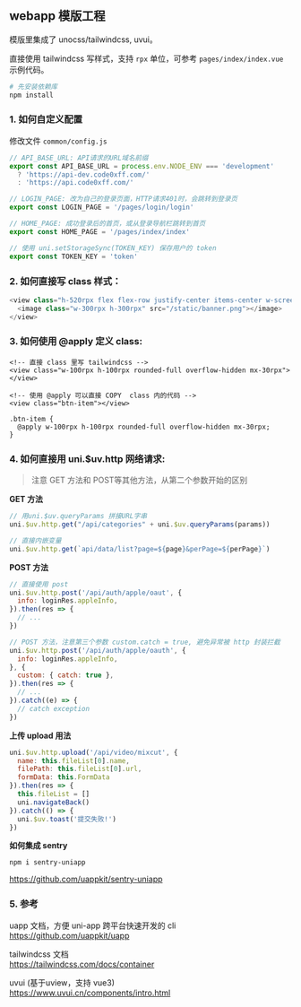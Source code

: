 ## webapp 模版工程

模版里集成了 unocss/tailwindcss, uvui。

直接使用 tailwindcss 写样式，支持 `rpx` 单位，可参考 `pages/index/index.vue` 示例代码。

```bash
# 先安装依赖库
npm install
```

### 1. 如何自定义配置

修改文件 `common/config.js`

```js
// API_BASE_URL: API请求的URL域名前缀
export const API_BASE_URL = process.env.NODE_ENV === 'development'
  ? 'https://api-dev.code0xff.com/'
  : 'https://api.code0xff.com/'

// LOGIN_PAGE: 改为自己的登录页面，HTTP请求401时，会跳转到登录页
export const LOGIN_PAGE = '/pages/login/login'

// HOME_PAGE: 成功登录后的首页，或从登录导航栏跳转到首页
export const HOME_PAGE = '/pages/index/index'

// 使用 uni.setStorageSync(TOKEN_KEY) 保存用户的 token
export const TOKEN_KEY = 'token'

```

### 2. 如何直接写 class 样式：

```js
<view class="h-520rpx flex flex-row justify-center items-center w-screen">
  <image class="w-300rpx h-300rpx" src="/static/banner.png"></image>
</view>
```


### 3. 如何使用 @apply 定义 class:

```vue
<!-- 直接 class 里写 tailwindcss -->
<view class="w-100rpx h-100rpx rounded-full overflow-hidden mx-30rpx"></view>
```

```vue
<!-- 使用 @apply 可以直接 COPY  class 内的代码 -->
<view class="btn-item"></view>

.btn-item {
  @apply w-100rpx h-100rpx rounded-full overflow-hidden mx-30rpx;
}
```

### 4. 如何直接用 uni.$uv.http 网络请求:

> 注意 GET 方法和 POST等其他方法，从第二个参数开始的区别

**GET 方法**

```js
// 用uni.$uv.queryParams 拼接URL字串
uni.$uv.http.get("/api/categories" + uni.$uv.queryParams(params))

// 直接内嵌变量
uni.$uv.http.get(`api/data/list?page=${page}&perPage=${perPage}`)
```

**POST 方法**

```js
// 直接使用 post
uni.$uv.http.post('/api/auth/apple/oaut', {
  info: loginRes.appleInfo,
}).then(res => {
  // ...
})

// POST 方法，注意第三个参数 custom.catch = true, 避免异常被 http 封装拦截
uni.$uv.http.post('/api/auth/apple/oauth', {
  info: loginRes.appleInfo,
}, {
  custom: { catch: true },
}).then(res => {
  // ...
}).catch((e) => {
  // catch exception
})
```

**上传 upload 用法**

```js
uni.$uv.http.upload('/api/video/mixcut', {
  name: this.fileList[0].name,
  filePath: this.fileList[0].url,
  formData: this.FormData
}).then(res => {
  this.fileList = []
  uni.navigateBack()
}).catch(() => {
  uni.$uv.toast('提交失败!')
})
```

**如何集成 sentry**

`npm i sentry-uniapp`

<https://github.com/uappkit/sentry-uniapp>

### 5. 参考

uapp 文档，方便 uni-app 跨平台快速开发的 cli  
<https://github.com/uappkit/uapp>

tailwindcss 文档  
<https://tailwindcss.com/docs/container>

uvui (基于uview，支持 vue3)  
<https://www.uvui.cn/components/intro.html>
